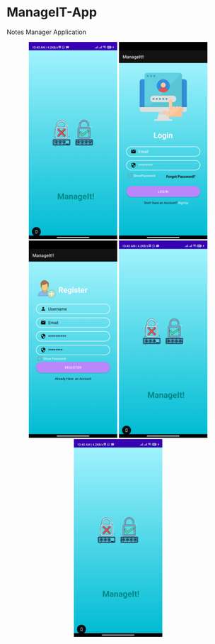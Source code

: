 # ManageIT-App
 Notes Manager Application 


<!-- Grid View of Screenshots -->
<div align="center">
  <img src="https://github.com/Hemant-Lanjewar/ManageIT-App/blob/master/Screenshot_2023-04-12-10-40-21-661_com.example.manageit.jpg" width="200"/>
  <img src="https://github.com/Hemant-Lanjewar/ManageIT-App/blob/master/Login.jpg" width="200"/>
  <img src="https://github.com/Hemant-Lanjewar/ManageIT-App/blob/master/Register.jpg" width="200"/>
  <img src="https://github.com/Hemant-Lanjewar/ManageIT-App/blob/master/Screenshot_2023-04-12-10-40-21-661_com.example.manageit.jpg" width="200"/>
  <img src="https://github.com/Hemant-Lanjewar/ManageIT-App/blob/master/Screenshot_2023-04-12-10-40-21-661_com.example.manageit.jpg" width="200"/>
  
  
  
  
  

</div>
